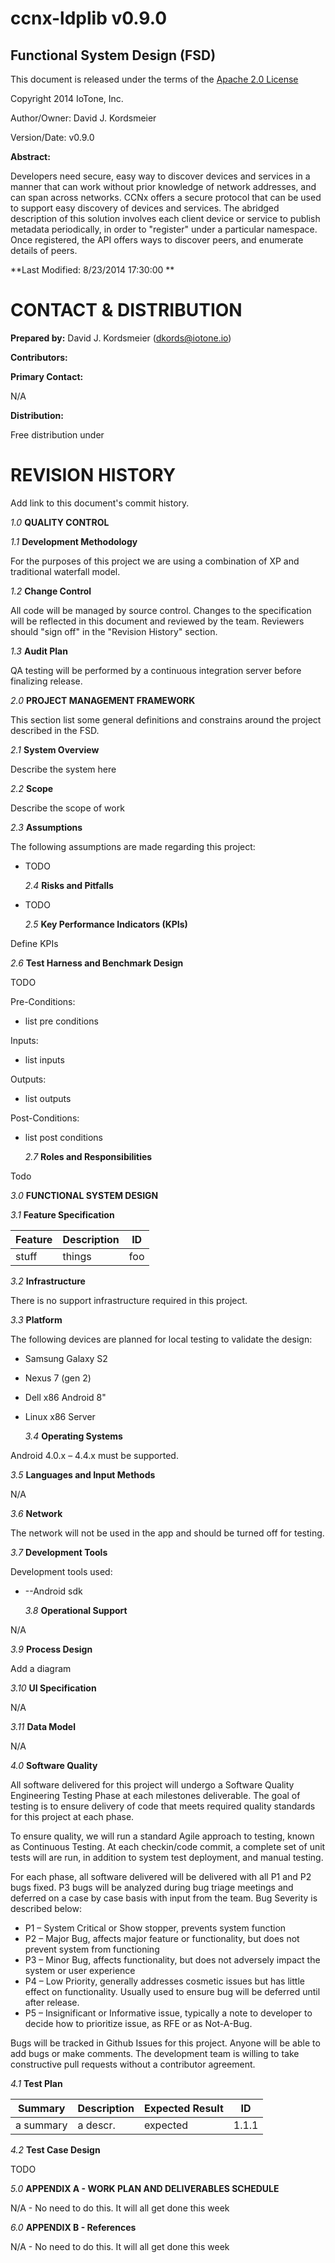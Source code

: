 # ccnx-ldplib v0.9.0

##  Functional System Design (FSD)

This document is released under the terms of the [Apache 2.0 License](https://www.apache.org/licenses/LICENSE-2.0)

Copyright 2014 IoTone, Inc.


Author/Owner:        David J. Kordsmeier

Version/Date:        v0.9.0



**Abstract:**

Developers need secure, easy way to discover devices and services in a manner that can work without prior knowledge of network addresses, and can span across networks.  CCNx offers a secure protocol that can be used to support easy discovery of devices and services.  The abridged description of this solution involves each client device or service to publish metadata periodically, in order to "register" under a particular namespace.  Once registered, the API offers ways to discover peers, and enumerate details of peers.



**Last Modified: 8/23/2014 17:30:00    **

# CONTACT & DISTRIBUTION

**Prepared by:** David J. Kordsmeier (dkords@iotone.io)

**Contributors:**

**Primary Contact:**

N/A

**Distribution:**

Free distribution under 

# REVISION HISTORY

Add link to this document's commit history.

*1.0* __QUALITY CONTROL__

  *1.1* __Development Methodology__

For the purposes of this project we are using a combination of XP and traditional waterfall model.

  *1.2* __Change Control__

All code will be managed by source control. Changes to the specification will be reflected in this document and reviewed by the team. Reviewers should "sign off" in the "Revision History" section.
 
  *1.3* __Audit Plan__

QA testing will be performed by a continuous integration server before finalizing release.

*2.0* __PROJECT MANAGEMENT FRAMEWORK__

This section list some general definitions and constrains around the project described in the FSD.

 
  *2.1* __System Overview__

Describe the system here

  *2.2* __Scope__

Describe the scope of work

  *2.3* __Assumptions__

The following assumptions are made regarding this project:

- TODO
 
  *2.4* __Risks and Pitfalls__

- TODO

  *2.5* __Key Performance Indicators (KPIs)__

Define KPIs

  *2.6* __Test Harness and Benchmark Design__

TODO

Pre-Conditions:

- list pre conditions

Inputs:

- list inputs

Outputs:

- list outputs

Post-Conditions:

- list post conditions


  *2.7* __Roles and Responsibilities__

Todo

*3.0* __FUNCTIONAL SYSTEM DESIGN__

  *3.1* __Feature Specification__

| **Feature** | **Description** | **ID** |
| --- | --- | --- |
| stuff | things | foo |

  *3.2* __Infrastructure__

There is no support infrastructure required in this project.
 
  *3.3* __Platform__

The following devices are planned for local testing to validate the design:

- Samsung Galaxy S2
- Nexus 7 (gen 2)
- Dell x86 Android 8"
- Linux x86 Server

  *3.4* __Operating Systems__

Android 4.0.x – 4.4.x must be supported.

  *3.5* __Languages and Input Methods__

N/A

  *3.6* __Network__

The network will not be used in the app and should be turned off for testing.

  *3.7* __Development Tools__

Development tools used:

- --Android sdk

  *3.8* __Operational Support__

N/A

  *3.9* __Process Design__

Add a diagram

  *3.10* __UI Specification__

N/A

  *3.11* __Data Model__

N/A

*4.0* __Software Quality__

All software delivered for this project will undergo a Software Quality Engineering Testing Phase at each milestones deliverable. The goal of testing is to ensure delivery of code that meets required quality standards for this project at each phase.

To ensure quality, we will run a standard Agile approach to testing, known as Continuous Testing. At each checkin/code commit, a complete set of unit tests will are run, in addition to system test deployment, and manual testing.

For each phase, all software delivered will be delivered with all P1 and P2 bugs fixed. P3 bugs will be analyzed during bug triage meetings and deferred on a case by case basis with input from the team. Bug Severity is described below:

- P1 – System Critical or Show stopper, prevents system function
- P2 – Major Bug, affects major feature or functionality, but does not prevent system from functioning
- P3 – Minor Bug, affects functionality, but does not adversely impact the system or user experience
- P4 – Low Priority, generally addresses cosmetic issues but has little effect on functionality. Usually used to ensure bug will be deferred until after release.
- P5 – Insignificant or Informative issue, typically a note to developer to decide how to prioritize issue, as RFE or as Not-A-Bug. 

Bugs will be tracked in Github Issues for this project.  Anyone will be able to add bugs or make comments.  The development team is willing to take constructive pull requests without a contributor agreement.

  *4.1* __Test Plan__

| **Summary** | **Description** | **Expected Result** | **ID** |
| --- | --- | --- | --- |
| a summary | a descr. | expected | 1.1.1 |

  *4.2* __Test Case Design__

TODO

*5.0* __APPENDIX A - WORK PLAN AND DELIVERABLES SCHEDULE__

N/A - No need to do this.  It will all get done this week

*6.0* __APPENDIX B - References__

N/A - No need to do this.  It will all get done this week

